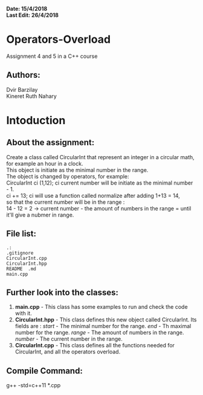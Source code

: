 **Date: 15/4/2018**  
**Last Edit: 26/4/2018**

Operators-Overload  
===  

Assignment 4 and 5 in a C++ course  

Authors:
--
Dvir Barzilay  
Kineret Ruth Nahary  

**Intoduction**
==

About the assignment:
-- 
Create a class called CircularInt that represent an integer in a circular math, 
for example an hour in a clock.  
This object is initiate as the minimal number in the range.  
The object is changed by operators, for example:  
CircularInt ci (1,12); ci current number will be initiate as the minimal number - 1.  
ci += 13;  ci will use a function called normalize after adding 1+13 = 14,  
so that the current number will be in the range :  
14 - 12 = 2  -> current number - the amount of numbers in the range = until it'll give a nubmer in range.

**File list:**
--  

```  
.: 
.gitignore 
CircularInt.cpp  
CircularInt.hpp  
README  .md  
main.cpp
```
Further look into the classes:
--
1. **main.cpp** - This class has some examples to run and check the code with it.
2. **CircularInt.hpp** - This class defines this new object called CircularInt. Its fields are : 
*start* - The minimal number for the range.
*end* - Th maximal number for the range.
*range* - The amount of numbers in the range.
*number* - The current number in the range.
3. **CircularInt.cpp** - This class defines all the functions needed for CircularInt, and all the operators overload.

Compile Command:  
--  
g++ -std=c++11 *.cpp  
